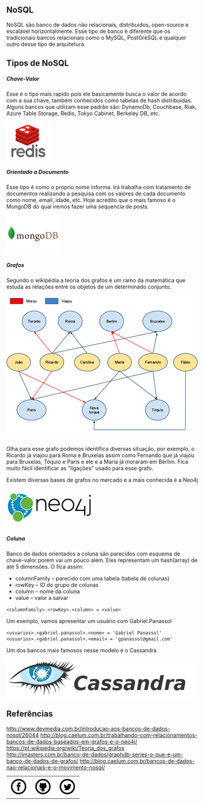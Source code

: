 ## NoSQL

NoSQL são banco de dados não relacionais, distribuidos, open-source e escalável horizontalmente. Esse tipo de banco é diferente que os tradicionais bancos relacionais como o MySQL, PostGreSQL e qualquer outro desse tipo de arquitetura. 

## Tipos de NoSQL

##### Chave-Valor

Esse é o tipo mais rapido pois ele basicamente busca o valor de acordo com a sua chave, também conhecidos como tabelas de hash distribuídas. Alguns bancos que utilizam esse padrão são: DynamoDb, Couchbase, Riak, Azure Table Storage, Redis, Tokyo Cabinet, Berkeley DB, etc.

<img src="/assets/nosql/redis.png" width="115" height="100"/>

##### Orientado a Documento

Esse tipo é como o proprio nome informa. Irá trabalha com tratamento de documentos realizando a pesquisa com os valores de cada documento como nome, email, idade, etc. Hoje acredito que o mais famoso é o MongoDB do qual iremos fazer uma sequencia de posts.

<img src="/assets/nosql/mongodb.png" width="140" height="100"/>

##### Grafos

Segundo o wikipédia a teoria dos grafos é um ramo da matemática que estuda as relações entre os objetos de um determinado conjunto. 

<img src="/assets/nosql/grafo.png"/>

Olha para esse grafo podemos identifica diversas situação, por exemplo, o Ricardo já viajou para Roma e Bruxelas assim como Fernando que já viajou para Bruxelas, Tóquio e Paris e ele e a Maria já moraram em Berlim.
Fica muito fácil identificar as "ligações" usado para esse grafo.

Existem diversas bases de grafos no mercado e a mais conhecida é a Neo4j

<img src="/assets/nosql/neo4j.png"/>

##### Coluna

Banco de dados orientados a coluna são parecidos com esquema de chave-valor porém vai um pouco além. Eles representam um hash(array) de até 5 dimensões. O fica assim:

- columnFamily – parecido com uma tabela (tabela de colunas)
- rowKey – ID do grupo de colunas
- column – nome da coluna
- value – valor a salvar

```
<columnFamily>.<rowKey>.<column> = <value>
```

Um exemplo, vamos apresentar um usuário com Gabriel.Panassol

```
<usuarios>.<gabriel.panassol>.<nome> = 'Gabriel Panassol'
<usuarios>.<gabriel.panassol>.<email> = 'gpanassol@gmail.com'
```

Um dos bancos mais famosos nesse modelo é o Cassandra

<img src="/assets/nosql/cassandra.png"/>

## Referências

<a target="_blank" href="http://www.devmedia.com.br/introducao-aos-bancos-de-dados-nosql/26044">http://www.devmedia.com.br/introducao-aos-bancos-de-dados-nosql/26044</a> 
<a target="_blank" href="http://blog.caelum.com.br/trabalhando-com-relacionamentos-bancos-de-dados-baseados-em-grafos-e-o-neo4j/">http://blog.caelum.com.br/trabalhando-com-relacionamentos-bancos-de-dados-baseados-em-grafos-e-o-neo4j/</a>
<a target="_blank" href="https://pt.wikipedia.org/wiki/Teoria_dos_grafos">https://pt.wikipedia.org/wiki/Teoria_dos_grafos</a>
<a target="_blank" href="http://imasters.com.br/banco-de-dados/graphdb-series-o-que-e-um-banco-de-dados-de-grafos/">http://imasters.com.br/banco-de-dados/graphdb-series-o-que-e-um-banco-de-dados-de-grafos/</a>
<a target="_blank" href="http://blog.caelum.com.br/bancos-de-dados-nao-relacionais-e-o-movimento-nosql/">http://blog.caelum.com.br/bancos-de-dados-nao-relacionais-e-o-movimento-nosql/</a>

<table width="100%" align="center">
	<tr>
		<td align="center"><a target="_blank" href="https://www.facebook.com/gabriel.panassoldafonseca"><img src="/assets/network/fc.png" width="50" height="50"/></a></td>
		<td align="center"><a target="_blank" href="https://github.com/gpanassol/"><img src="/assets/network/octocat.gif" width="50" height="50"/></a></td>
		<td align="center"><a target="_blank" href="https://twitter.com/gabrielpanassol"><img src="/assets/network/twitter.png" width="50" height="50"/></a></td>
	</tr>
</table>